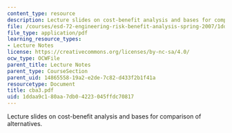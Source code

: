 ```yaml
---
content_type: resource
description: Lecture slides on cost-benefit analysis and bases for comparison of alternatives.
file: /courses/esd-72-engineering-risk-benefit-analysis-spring-2007/1ddaa9c180aa7db04223045ffdc70817_cba3.pdf
file_type: application/pdf
learning_resource_types:
- Lecture Notes
license: https://creativecommons.org/licenses/by-nc-sa/4.0/
ocw_type: OCWFile
parent_title: Lecture Notes
parent_type: CourseSection
parent_uid: 14865558-19a2-e2de-7c82-d433f2b1f41a
resourcetype: Document
title: cba3.pdf
uid: 1ddaa9c1-80aa-7db0-4223-045ffdc70817
---
```

Lecture slides on cost-benefit analysis and bases for comparison of alternatives.
